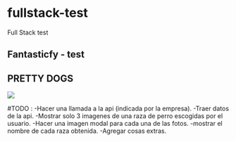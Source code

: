 # fullstack-test
Full Stack test
## Fantasticfy - test

## PRETTY DOGS

![](https://64.media.tumblr.com/34344c4e5ed7afdb758544f113f97606/tumblr_my2bmmM5z41s080geo1_500.gifv)

#TODO :
-Hacer una llamada a la api (indicada por la empresa).
-Traer datos de la api.
-Mostrar solo 3 imagenes de una raza de perro escogidas por el usuario.
-Hacer una imagen modal para cada una de las fotos.
-mostrar el nombre de cada raza obtenida.
-Agregar cosas extras.
